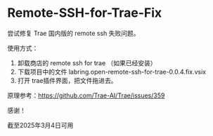 # Remote-SSH-for-Trae-Fix

尝试修复 Trae  国内版的 remote ssh 失败问题。

使用方式：

1. 卸载商店的 remote ssh for trae （如果已经安装）
2. 下载项目中的文件  labring.open-remote-ssh-for-trae-0.0.4.fix.vsix
3. 打开 trae插件界面，把文件拖进去。

原理参考：https://github.com/Trae-AI/Trae/issues/359

感谢！

截至2025年3月4日可用
